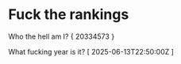 # Fuck the rankings

Who the hell am I?
{ 20334573 }

What fucking year is it?
[ 2025-06-13T22:50:00Z ]
